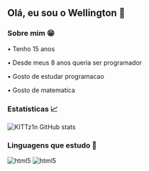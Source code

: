 ## Olá, eu sou o Wellington 👋

### Sobre mim 😁

• Tenho 15 anos</p>
• Desde meus 8 anos queria ser programador </p>
• Gosto de estudar programacao</p>
• Gosto de matematica</p>

### Estatísticas 📈

![KITTz1n GitHub stats](https://github-readme-stats.vercel.app/api?username=KITTz1n&show_icons=true&theme=tokyonight)

### Linguagens que estudo 📖

<div style="display: inline_block">
  <img aling="center" alt="html5" src="https://img.shields.io/badge/PYTHON-090C0E?style=for-the-badge&logo=python&logoColor=3776AB"/> 
  <img aling="center" alt="html5" src="https://img.shields.io/badge/SHARP-090C0E?style=for-the-badge&logo=C&logoColor=AF69CD"/> 
</div>
